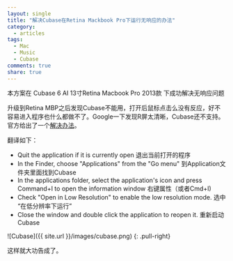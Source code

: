 ```yaml
---
layout: single
title: "解决Cubase在Retina Mackbook Pro下运行无响应的办法"
category:
  - articles
tags:
  - Mac
  - Music
  - Cubase
comments: true
share: true
---
```


本方案在 
Cubase 6 AI
13寸Retina Macbook Pro 2013款
下成功解决无响应问题

升级到Retina MBP之后发现Cubase不能用，打开后鼠标点击么没有反应，好不容易进入程序也什么都做不了。Google一下发现R屏太清晰，Cubase还不支持。官方给出了一个[解决办法][solution_link]。

[solution_link]: https://www.steinberg.net/en/support/knowledgebase_new/show_details/kb_show/using-a-macbook-pro-retina-display-with-steinberg-software.html

翻译如下：

* Quit the application if it is currently open 退出当前打开的程序
* In the Finder, choose "Applications" from the "Go menu" 到Application文件夹里面找到Cubase
* In the applications folder, select the application's icon and press Command+I to open the information window 右键属性（或者Cmd+I)
* Check "Open in Low Resolution" to enable the low resolution mode. 选中 “在低分辨率下运行”
* Close the window and double click the application to reopen it. 重新启动Cubase


![Cubase]({{ site.url }}/images/cubase.png) 
{: .pull-right}

这样就大功告成了。
